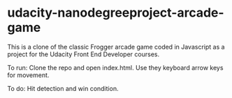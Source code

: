 # udacity-nanodegreeproject-arcade-game
This is a clone of the classic Frogger arcade game coded in Javascript as a project for the Udacity Front End Developer courses.

To run: Clone the repo and open index.html. Use they keyboard arrow keys for movement.

To do: Hit detection and win condition.

